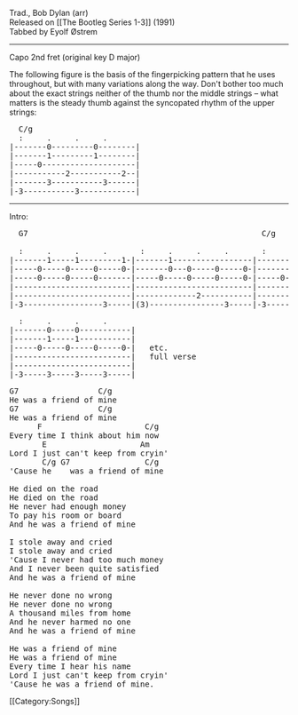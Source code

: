 Trad., Bob Dylan (arr)<br>
Released on [[The Bootleg Series 1-3]] (1991)<br>
Tabbed by Eyolf Østrem

----
Capo 2nd fret (original key D major)

The following figure is the basis of the fingerpicking pattern that he
uses throughout, but with many variations along the way. Don't bother
too much about the exact strings neither of the thumb nor the middle
strings – what matters is the steady thumb against the syncopated
rhythm of the upper strings:

<pre class="tab">
  C/g
  :     .     .     .
|-------0---------0--------|
|-------1---------1--------|
|-----0--------------------|
|-----------2-----------2--|
|-------3-----------3------|
|-3-----------3------------|
</pre>

----
Intro:

<pre class="tab">
  G7                                                  C/g

  :     .     .     .       :     .     .     .       :     .     .     .
|-------1-----1---------1-|-------1-----------------|-------0-----0---------0-|
|-----0-----0-----0-----0-|-------0---0-----0-----0-|-------1-----1---------1-|
|-----0-----0-----0-------|-----0-----0-----0-----0-|-----0-----0-----0-------|
|-------------------------|-------------------------|-------------------------|
|-------------------------|-------------2-----------|-------------------------|
|-3-----------------3-----|(3)----------------3-----|-3-----------------3-----|
</pre>
<pre class="tab">
  :     .     .     .
|-------0-----0-----------|
|-------1-----1-----------|
|-----0-----0-----0-----0-|   etc.
|-------------------------|   full verse
|-------------------------|
|-3-----3-----3-----3-----|
</pre>

<pre class="verse">
G7                 C/g
He was a friend of mine
G7                 C/g
He was a friend of mine
      F                      C/g
Every time I think about him now
       E                    Am
Lord I just can't keep from cryin'
       C/g G7                C/g
'Cause he    was a friend of mine

He died on the road
He died on the road
He never had enough money
To pay his room or board
And he was a friend of mine

I stole away and cried
I stole away and cried
'Cause I never had too much money
And I never been quite satisfied
And he was a friend of mine

He never done no wrong
He never done no wrong
A thousand miles from home
And he never harmed no one
And he was a friend of mine

He was a friend of mine
He was a friend of mine
Every time I hear his name
Lord I just can't keep from cryin'
'Cause he was a friend of mine.
</pre>

[[Category:Songs]]